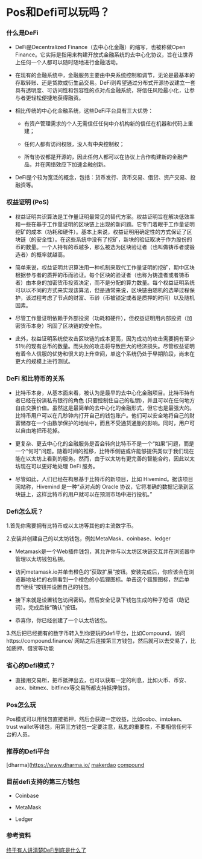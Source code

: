 # Pos和Defi可以玩吗？

### 什么是DeFi

+ DeFi是Decentralized Finance（去中心化金融）的缩写，也被称做Open Finance。它实际是指用来构建开放式金融系统的去中心化协议，旨在让世界上任何一个人都可以随时随地进行金融活动。

+ 在现有的金融系统中，金融服务主要由中央系统控制和调节，无论是最基本的存取转账、还是贷款或衍生品交易。DeFi则希望通过分布式开源协议建立一套具有透明度、可访问性和包容性的点对点金融系统，将信任风险最小化，让参与者更轻松便捷地获得融资。

+ 相比传统的中心化金融系统，这些DeFi平台具有三大优势：

    - 有资产管理需求的个人无需信任任何中介机构新的信任在机器和代码上重建；

    - 任何人都有访问权限，没人有中央控制权；

    - 所有协议都是开源的，因此任何人都可以在协议上合作构建新的金融产品，并在网络效应下加速金融创新。

+ DeFi是个较为宽泛的概念，包括：货币发行、货币交易、借贷、资产交易、投融资等。

### 权益证明 (PoS)

+ 权益证明共识算法是工作量证明最常见的替代方案。权益证明旨在解决低效率和一些在基于工作量证明的区块链上出现的新问题。它专门着眼于工作量证明挖矿的成本（功耗和硬件）。基本上来说，权益证明用确定性的方式保证了区块链（的安全性）。在这些系统中没有了挖矿，新块的验证取决于作为股份的币的数量。一个人持有的币越多，那么被选为区块验证者（也叫做铸币者或锻造者）的概率就越高。


+ 简单来说，权益证明共识算法用一种机制来取代工作量证明的挖矿，期中区块根据参与者的质押的币而验证。每个区块的验证者（也称为铸造者或者铸币者）由本身的加密货币投资决定，而不是分配的算力数量。每个权益证明系统可以以不同的方式来实现该算法，但是通常来说，区块链由随机的选举过程保护，该过程考虑了节点的财富、币龄（币被锁定或者是质押的时间）以及随机因素。

+ 尽管工作量证明依赖于外部投资（功耗和硬件），但权益证明用内部投资（加密货币本身）巩固了区块链的安全性。

+ 此外，权益证明系统使攻击区块链的成本更高，因为成功的攻击需要拥有至少 51％的现有总币的数量。而失败的攻击将导致巨大的经济损失。尽管权益证明有着令人信服的优势和很大的上升空间，单这个系统仍处于早期阶段，尚未在更大的规模上进行测试。


### DeFi 和比特币的关系

+ 比特币本身，从基本面来看，被认为是最早的去中心化金融项目。比特币持有者已经在扮演私有银行的角色 (只要控制住自己的私钥)，并且可以在任何地方自由交换价值。虽然这是最简单的去中心化的金融形式，但它也是最强大的。比特币用户可以在几秒钟内打开自己的钱包账户。他们可以安全地将自己的财富储存在一个由数学保护的地址中，而且不受通货通胀的影响。同时，用户可以自由地把币花掉。

+ 更复杂、更去中心化的金融服务是否会转向比特币不是一个“如果”问题，而是一个“何时”问题。随着时间的推移，比特币侧链或许能够提供类似于我们现在能在以太坊上看到的服务。然而，由于以太坊有更完善的智能合约，因此以太坊现在可以更好地处理 DeFi 服务。

+ 尽管如此，人们已经在构思基于比特币的新项目，比如 Hivemind。据该项目网站称，Hivemind 是一种“点对点的 Oracle 协议，它将准确的数据记录到区块链上，这样比特币的用户就可以在预测市场中进行投机。”


### Defi怎么玩？

1.首先你需要拥有比特币或以太坊等其他的主流数字币。

2.安装并创建自己的以太坊钱包，例如MetaMask、coinbase、ledger

+ Metamask是一个Web插件钱包，其允许你与以太坊区块链交互并在浏览器中管理以太坊钱包私钥。

+ 访问metamask.io并单击橙色的“获取扩展”按钮。安装完成后，你应该会在浏览器地址栏的右侧看到一个橙色的小狐狸图标。单击这个狐狸图标，然后单击“继续”按钮并设置自己的钱包。

+ 接下来就是设置钱包访问密码，然后安全记录下钱包生成的种子短语（助记词）。完成后按“确认”按钮。

+ 恭喜你，你已经创建了一个以太坊钱包。

3.然后把已经拥有的数字币转入到你要玩的defi平台，比如Compound，访问https://compound.finance/ 网站之后连接第三方钱包，然后就可以去交易了，比如质押、借贷等功能

### 省心的Defi模式？

+ 直接用交易所，把币抵押出去，也可以获取一定的利息，比如火币、币安、aex、bitmex、bitfinex等交易所都支持抵押借贷。


### Pos怎么玩

Pos模式可以用钱包直接抵押，然后会获取一定收益，比如cobo、imtoken、trust wallet等钱包，用第三方钱包一定要注意，私匙的重要性，不要相信任何平台的人员。

### 推荐的Defi平台

[dharma](https://www.dharma.io/
[makerdao](https://makerdao.com/zh-CN/)
[compound](https://compound.finance/)

### 目前defi支持的第三方钱包

+ Coinbase

+ MetaMask

+ Ledger


### 参考资料

[终于有人讲清楚DeFi到底是什么了](https://www.bilingling.com/news/140476/)